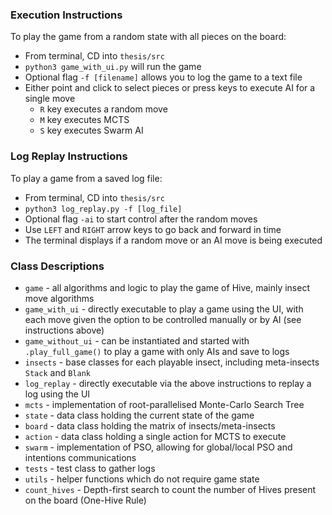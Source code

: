 ### Execution Instructions
To play the game from a random state with all pieces on the board:
- From terminal, CD into `thesis/src`
- `python3 game_with_ui.py` will run the game
- Optional flag `-f [filename]` allows you to log the game to a text file
- Either point and click to select pieces or press keys to execute AI for a single move
    - `R` key executes a random move
    - `M` key executes MCTS
    - `S` key executes Swarm AI
    
### Log Replay Instructions
To play a game from a saved log file:
- From terminal, CD into `thesis/src`
- `python3 log_replay.py -f [log_file]`
- Optional flag `-ai` to start control after the random moves
- Use `LEFT` and `RIGHT` arrow keys to go back and forward in time
- The terminal displays if a random move or an AI move is being executed


### Class Descriptions
- `game` - all algorithms and logic to play the game of Hive, mainly insect move algorithms
- `game_with_ui` - directly executable to play a game using the UI, with each move given the option to be controlled manually or by AI (see instructions above)
- `game_without_ui` - can be instantiated and started with `.play_full_game()` to play a game with only AIs and save to logs
- `insects` - base classes for each playable insect, including meta-insects `Stack` and `Blank`
- `log_replay` - directly executable via the above instructions to replay a log using the UI
- `mcts` - implementation of root-parallelised Monte-Carlo Search Tree
- `state` - data class holding the current state of the game
- `board` - data class holding the matrix of insects/meta-insects
- `action` - data class holding a single action for MCTS to execute
- `swarm` - implementation of PSO, allowing for global/local PSO and intentions communications
- `tests` - test class to gather logs
- `utils` - helper functions which do not require game state
- `count_hives` - Depth-first search to count the number of Hives present on the board (One-Hive Rule)